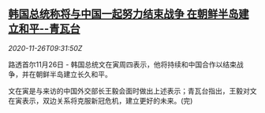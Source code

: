 <!--1606384401000-->
[韩国总统称将与中国一起努力结束战争 在朝鲜半岛建立和平--青瓦台](https://cn.reuters.com/article/kr-moon-china-kp-1126-idCNKBS2860TC)
------

<div><i>2020-11-26T09:31:50Z</i></div><p>路透首尔11月26日 - 韩国总统文在寅周四表示，他将持续和中国合作以结束战争，并在朝鲜半岛建立长久和平。</p><p>文在寅是与来访的中国外交部长王毅会面时做出上述表示；青瓦台指出，王毅对文在寅表示，双边关系将克服新冠危机，建立更好的未来。(完)</p>
